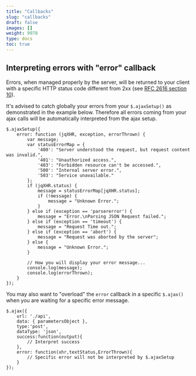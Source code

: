 ```yaml
---
title: "Callbacks"
slug: "callbacks"
draft: false
images: []
weight: 9978
type: docs
toc: true
---
```


## Interpreting errors with "error" callback
Errors, when managed properly by the server, will be returned to your client with a specific HTTP status code different from 2xx (see [RFC 2616 section 10][1]).

It's advised to catch globally your errors from your `$.ajaxSetup()` as demonstrated in the example below. Therefore all errors coming from your ajax calls will be automatically interpreted from the ajax setup.

    $.ajaxSetup({
        error: function (jqXHR, exception, errorThrown) {
            var message;
            var statusErrorMap = {
                '400': "Server understood the request, but request content was invalid.",
                '401': "Unauthorized access.",
                '403': "Forbidden resource can't be accessed.",
                '500': "Internal server error.",
                '503': "Service unavailable."
            };
            if (jqXHR.status) {
                message = statusErrorMap[jqXHR.status];
                if (!message) {
                    message = "Unknown Error.";
                }
            } else if (exception == 'parsererror') {
                message = "Error.\nParsing JSON Request failed.";
            } else if (exception == 'timeout') {
                message = "Request Time out.";
            } else if (exception == 'abort') {
                message = "Request was aborted by the server";
            } else {
                message = "Unknown Error.";
            }
    
            // How you will display your error message...
            console.log(message);
            console.log(errorThrown);
        }
    });

You may also want to "overload" the `error` callback in a specific `$.ajax()` when you are waiting for a specific error message.

    $.ajax({
        url: './api',
        data: { parametersObject },
        type:'post',
        dataType: 'json',
        success:function(output){
            // Interpret success
        },
        error: function(xhr,textStatus,ErrorThrown){
            // Specific error will not be interpreted by $.ajaxSetup
        }
    });

  [1]: https://www.w3.org/Protocols/rfc2616/rfc2616-sec10.html

